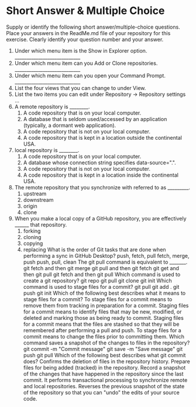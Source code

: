 # Short Answer & Multiple Choice
Supply or identify the following short answer/multiple-choice questions. Place your answers in the ReadMe.md file of your repository for this exercise. Clearly identify your question number and your answer.

1. Under which menu item is the Show in Explorer option. ____________________________
2. Under which menu item can you Add or Clone repositories. ____________________________
3. Under which menu item can you open your Command Prompt. ____________________________
4. List the four views that you can change to under View.
5. List the two items you can edit under Repository → Repository settings ...
6. A remote repository is ________.
   1. A code repository that is on your local computer.
   2. A database that is seldom used/accessed by an application (typically, a dormant web application).
   3. A code repository that is not on your local computer.
   4. A code repository that is kept in a location outside the continental USA.
7. local repository is ________.
   1. A code repository that is on your local computer.
   2. A database whose connection string specifies data-source=".".
   3. A code repository that is not on your local computer.
   4. A code repository that is kept in a location inside the continental USA.
8. The remote repository that you synchronize with referred to as _________.
   1. upstream
   2. downstream
   3. origin
   4. clone
9. When you make a local copy of a GitHub repository, you are effectively ______ that repository.
   1. forking
   2. cloning
   3. copying
   4. replacing
What is the order of Git tasks that are done when performing a sync in GitHub Desktop?
push, fetch, pull
fetch, merge, push
push, pull, clean
The git pull command is equivalent to _______.
git fetch and then git merge
git pull and then git fetch
git get and then git pull
git fetch and then git pull
Which command is used to create a git repository?
git repo
git pull
git clone
git init
Which command is used to stage files for a commit?
git pull
git add .
git push
git init
Which of the following best describes what it means to stage files for a commit?
To stage files for a commit means to remove them from tracking in preparation for a commit.
Staging files for a commit means to identify files that may be new, modified, or deleted and marking those as being ready to commit.
Staging files for a commit means that the files are stashed so that they will be remembered after performing a pull and push.
To stage files for a commit means to change the files prior to committing them.
Which command saves a snapshot of the changes to files in the repository?
git commit -m "Commit message"
git save -m "Save message"
git push
git pull
Which of the following best describes what git commit does?
Confirms the deletion of files in the repository history.
Prepare files for being added (tracked) in the repository.
Record a snapshot of the changes that have happened in the repository since the last commit.
It performs transactional processing to synchronize remote and local repositories.
Reverses the previous snapshot of the state of the repository so that you can "undo" the edits of your source code.
